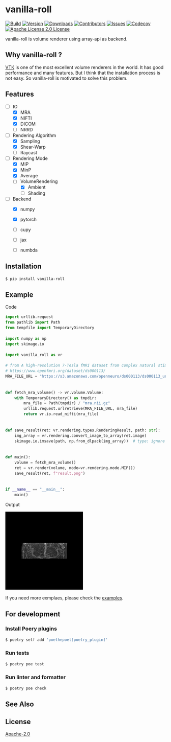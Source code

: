 # vanilla-roll
[![Build][build-shiled]][build-url]
[![Version][version-shield]][version-url]
[![Downloads][download-shield]][download-url]
[![Contributors][contributors-shield]][contributors-url]
[![Issues][issues-shield]][issues-url]
[![Codecov][codecov-shield]][codecov-url]
[![Apache License 2.0 License][license-shield]][license-url]

vanilla-roll is volume renderer using array-api as backend.

## Why vanilla-roll ?
[VTK](https://vtk.org/) is one of the most excellent volume renderers in the world.
It has good performance and many features.
But I think that the installation process is not easy.
So vanilla-roll is motivated to solve this problem.

## Features
- [ ] IO
  - [x] MRA
  - [x] NIFTI
  - [x] DICOM
  - [ ] NRRD
- [ ] Rendering Algorithm
  - [x] Sampling
  - [x] Shear-Warp
  - [ ] Raycast
- [ ] Rendering Mode
  - [x] MIP
  - [x] MinP
  - [x] Average
  - [ ] VolumeRendering
      - [x] Ambient
      - [ ] Shading
- [ ] Backend
  - [x] numpy
  - [x] pytorch
  - [ ] cupy
  - [ ] jax
  - [ ] numbda


## Installation
```bash
$ pip install vanilla-roll
```

## Example
Code

```python
import urllib.request
from pathlib import Path
from tempfile import TemporaryDirectory

import numpy as np
import skimage.io

import vanilla_roll as vr

# from A high-resolution 7-Tesla fMRI dataset from complex natural stimulation with an audio movie
# https://www.openfmri.org/dataset/ds000113/
MRA_FILE_URL = "https://s3.amazonaws.com/openneuro/ds000113/ds000113_unrevisioned/uncompressed/sub003/angio/angio001.nii.gz"  # noqa: E501


def fetch_mra_volume() -> vr.volume.Volume:
    with TemporaryDirectory() as tmpdir:
        mra_file = Path(tmpdir) / "mra.nii.gz"
        urllib.request.urlretrieve(MRA_FILE_URL, mra_file)
        return vr.io.read_nifti(mra_file)


def save_result(ret: vr.rendering.types.RenderingResult, path: str):
    img_array = vr.rendering.convert_image_to_array(ret.image)
    skimage.io.imsave(path, np.from_dlpack(img_array))  # type: ignore


def main():
    volume = fetch_mra_volume()
    ret = vr.render(volume, mode=vr.rendering.mode.MIP())
    save_result(ret, f"result.png")


if __name__ == "__main__":
    main()
```

Output

![output](https://raw.githubusercontent.com/ar90n/vanilla-roll/assets/images/simple.png)

If you need more exmplaes, please check the [examples](https://github.com/ar90n/vanilla-roll/tree/main/examples).

## For development
### Install Poery plugins
```bash
$ poetry self add 'poethepoet[poetry_plugin]'
```

### Run tests
```bash
$ poetry poe test
```

### Run linter and formatter
```bash
$ poetry poe check
```

## See Also

## License
[Apache-2.0](https://github.com/ar90n/vanilla-roll/blob/main/LICENSE)

[download-shield]: https://img.shields.io/pypi/dm/vanilla-roll?style=flat
[download-url]: https://pypi.org/project/vanilla-roll/
[version-shield]: https://img.shields.io/pypi/v/vanilla-roll?style=flat
[version-url]: https://pypi.org/project/vanilla-roll/
[build-shiled]: https://img.shields.io/github/workflow/status/ar90n/vanilla-roll/CI%20testing/main
[build-url]: https://github.com/ar90n/vanilla-roll/actions/workflows/ci-testing.yml
[contributors-shield]: https://img.shields.io/github/contributors/ar90n/vanilla-roll.svg?style=flat
[contributors-url]: https://github.com/ar90n/vanilla-roll/graphs/contributors
[issues-shield]: https://img.shields.io/github/issues/ar90n/vanilla-roll.svg?style=flat
[issues-url]: https://github.com/ar90n/vanilla-roll/issues
[license-shield]: https://img.shields.io/github/license/ar90n/vanilla-roll.svg?style=flat
[license-url]: https://github.com/ar90n/vanilla-roll/blob/main/LICENSE
[codecov-shield]: https://codecov.io/gh/ar90n/vanilla-roll/branch/main/graph/badge.svg?token=8GKU96ODLY
[codecov-url]: https://codecov.io/gh/ar90n/vanilla-roll

